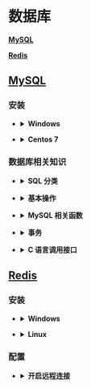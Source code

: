 # **数据库**
   [**MySQL**](#MySQL)

   [**Redis**](#Redis)

## [**MySQL**](https://www.mysql.com/)
### **安装**

- <b><details><summary>**Windows**</summary></b>

  1. 压缩包下载地址：<https://downloads.mysql.com/archives/community/>
     ![down](https://github.com/Mmmmmmi/MyNote/blob/master/resource/MySQLDown.png)
  2. 下载完成后，将压缩包解压到解压到想安装的路径。
     ![](https://github.com/Mmmmmmi/MyNote/blob/master/resource/MySQLPATH.png)
  3. 将该目录下的 bin 添加到系统 path 系统变量中，右键我的电脑（此电脑)-- 高级系统设置 -- 环境变量 -- 下面的系统变量（S）中的 path 变量 --- 编辑 -- 新建。
     ![](https://github.com/Mmmmmmi/MyNote/blob/master/resource/binpath.png)
     ![](https://github.com/Mmmmmmi/MyNote/blob/master/resource/addpath.png)
  4. 以管理员运行 CMD（右键左下角 Window PowerShell 管理员也行)，进入 MySQL 的 bin 目录下，输入`mysqld install` 再输入` mysqld --initialize-insecure`
     ![](https://github.com/Mmmmmmi/MyNote/blob/master/resource/install.png)
     ![](https://github.com/Mmmmmmi/MyNote/blob/master/resource/init.png)
  5. 启动 MySQL 服务，在任意目录下均可。输入` net start mysql`
     ![](https://github.com/Mmmmmmi/MyNote/blob/master/resource/start.png)
  6. 初次安装，配置 root 密码，在打开的 CMD 界面，输入 ` mysql -u root`，首次登陆无需密码，直接回车。
     ![](https://github.com/Mmmmmmi/MyNote/blob/master/resource/rootinit.png)
  7. 输入` ALTER USER 'root'@'localhost' IDENTIFIED BY 'new password';`   `new password` 为新密码。输入完成后，退出（输入 quit)。
     ![](https://github.com/Mmmmmmi/MyNote/blob/master/resource/newpasswd.png)
  8. 重新登陆`mysql -u root -p`，这次输入新的密码登陆即可。

</details>

- <b><details><summary>**Centos 7**</summary></b>

  1. 添加 Yum Repository
     ` wget -i -c http://dev.mysql.com/get/mysql80-community-release-el7-2.noarch.rpm`
     ` mysql57-community-release-el7-10.noarch.rpm` 是版本号，具体版本可以到
     [MySQL 官网』: https://dev.mysql.com/downloads/repo/yum/
     修改。
  2. 下载完成后，安装` yum -y install mysql80-community-release-el7-2.noarch.rpm`
  3. 库安装完之后，开始安装`yum -y install mysql-community-server `
  4. 启动数据库服务，` systemctl start  mysqld.service`，查看状态 `systemctl status mysqld.service`
  5. 查看默认生成的`root`密码，` grep "password" /var/log/mysqld.log`
  6. 登陆数据库，` mysql -uroot -p`，输入刚才的密码。
  7. 修改密码，` ALTER USER 'root'@'localhost' IDENTIFIED BY 'new password';`，` new password` 为新的密码。
  8. 问题：可能由于依赖不足产生问题，可以尝试下面的命令移除对` mariadb-libs`：` yum -y remove mariadb-libs `

   </details>

### **数据库相关知识**

- <b><details><summary>**SQL 分类** </summary></b>

   **数据库定义语言 (Data Define Language，DDL)**
   - 定义数据库的模式、外模式、和内模式
   - 定义模式 / 内模式和外模式 / 模式二级映像
   - 定义有关的约束条件维护数据的存储结果
   ```
   create drop alter
   ```

   **数据库操纵语言 (Data Manipulation Language，DML)**
   - 实现对数据库的基本操作，包括检索、更新（包括插入、修改和删除) 等
   ```
   insert delete update
   ```

   **数据库控制语言 (Data Control Language，DCL)**
   - 负责管理数据库权限以及事务
   ```
   grant revoke commit
   ```

   </details>

- <b><details><summary>**基本操作** </summary></b>

   ```sql
   # 连接服务器
   mysql -h 127.0.0.1 -P 3306  -u root -p

   # 初次登陆修改密码
   ALTER USER 'root'@'localhost' IDENTIFIED BY 'new password';

   # 创建数据库
   create database helloworld;

   # 选择数据库
   use helloworld;

   # 查看引擎
   show engines;

   # 创建数据库表
   create table student(id int,name varchar(32),gender varchar(2));

   # 表中插入数据
   insert into student (id, name, gender) values (1, '张三', '男'); insert into student (id, name, gender) values (2, '李四', '女'); insert into student (id, name, gender) values (3, '王五', '男');

   # 批量插入数据
   insert into student (id, name, gender) values (3, '王五', '男'),(4, '王麻子', '男'));

   # 查询表中的数据
   select * from student;

   # 连接相关操作

   - INNER JOIN（内连接,或等值连接）: 获取两个表中字段匹配关系的记录。

   - LEFT JOIN（左连接）: 获取左表所有记录，即使右表没有对应匹配的记录。左连接

   - RIGHT JOIN（右连接）: 与 LEFT JOIN 相反，用于获取右表所有记录，即使左表没有对应匹配的记录。

   # MySQL 分组

   - GROUP BY ：可以根据一个或者多个列对结果集分组，在分组的列上可以使用 COUNT ， SUM ， AVG 等函数
   SELECT *
   FROM Student
   GROUP BY Student_Name;

   # MySQL 排序

   - ORDER BY ：如果需要对读取的数据进行排序，可以使用 MySQL 的 ORDER BY 子句来设定按哪个字段哪种方式来进行排序，再返回搜索结果。
   /*
    可以使用任何字段来作为排序的条件，从而返回排序后的查询结果。
    可以设定多个字段来排序。
    可以使用 ASC 或 DESC 关键字来设置查询结果是按升序或降序排列。 默认情况下，它是按升序排列。
    可以添加 WHERE...LIKE 子句来设置条件。
   */
   SELECT TMP1, TMP2
   FROM TableName;
   ORDER BY TMP [ASC [DESC][默认 ASC]]]


   ```
   </details>

- <b><details><summary>**MySQL 相关函数** </summary></b>
   ```sql

   /*
    CASE expression
        WHEN condition1 THEN result1
        WHEN condition2 THEN result2
        ...
        WHEN conditionN THEN resultN
        ELSE result
    END

    CASE 表示函数开始 END 表示函数结束
    如果 condition1 成立，则返回 result1
    如果 condition2 成立，则返回 result2
    当全部不成立，则返回 result
    当有一个成立之后，后面的就都不执行了
   */
   SELECT
    CASE
      WHEN 1 > 0 THEN '1 > 0'
      WHEN 2 > 0 THEN '2 > 0'
      WHEN 3 > 0 THEN '3 > 0'
      ELSE 'ELSE'
    END   --------> 1 > 0

   # IF(expr, v1, v2)   如果表达式 expr 成立, 返回结果 v1, 否则返回 v2
   SELECT IF(1 > 0, "True", "False"); -------> True
   SELECT IF(0 > 1, "True", "False"); -------> False

   # IFNULL(v1, v2)  如果 v1 的值不为 NULL，则返回 v1 ，否则返回 v2
   SELECT IFNULL(NULL, "Hello World");  ----->  Hello World

   # MOD(x, y)    返回 x 除以 y 以后的余数
   SELECT MOD(5, 2);   ------> 1


   ```
   </details>


- <b><details><summary>**事务** </summary></b>

  - **原子性（Atomicity）**，原子性是指事务包含的所有操作要么全部成功，要么全部失败回滚，因此事务的操作如果成功就必须要完全应用到数据库，如果操作失败则不能对数据库有任何影响。
  - **一致性（Consistency）**，一致性是指事务必须使数据库从一个一致性状态变换到另一个一致性状态，也就是说一个事务执行之前和执行之后都必须处于一致性状态。拿转账来说，假设用户 A 和用户 B 两者的钱加起来一共是 5000，那么不管 A 和 B 之间如何转账，转几次账，事务结束后两个用户的钱相加起来应该还得是 5000，这就是事务的一致性。
  - **隔离性（Isolation）**，隔离性是当多个用户并发访问数据库时，比如操作同一张表时，数据库为每一个用户开启的事务，不能被其他事务的操作所干扰，多个并发事务之间要相互隔离。即要达到这么一种效果：对于任意两个并发的事务 T1 和 T2，在事务 T1 看来，T2 要么在 T1 开始之前就已经结束，要么在 T1 结束之后才开始，这样每个事务都感觉不到有其他事务在并发地执行。
  - **持久性（Durability）**，持久性是指一个事务一旦被提交了，那么对数据库中的数据的改变就是永久性的，即便是在数据库系统遇到故障的情况下也不会丢失提交事务的操作。例如我们在使用 JDBC 操作数据库时，在提交事务方法后，提示用户事务操作完成，当我们程序执行完成直到看到提示后，就可以认定事务已经正确提交，即使这时候数据库出现了问题，也必须要将我们的事务完全执行完成，否则就会造成我们看到提示事务处理完毕，但是数据库因为故障而没有执行事务的重大错误。

</details>

- <b><details><summary>**C 语言调用接口** </summary></b>

   ```c++
   sudo yum install mysql-devel -y 	//安装开发包
   ```
</details>



## [**Redis**](https://redis.io/)

### **安装**
- <b><details><summary>**Windows** </summary></b>

   - 在GitHub上下载[压缩包](https://github.com/microsoftarchive/redis/releases)，这里使用的是压缩包的安装方法。
   - 解压到指定文件夹，将该文件夹添加到环境变量。
   - 打开powershell 输入`redis-server.exe`，显示运行即成功。如果没有添加环境变量，则需要从终端中进入文件夹，然后启动。
   
 </details>

- <b><details><summary>**Linux** </summary></b>

  - **Centos 7**

      其他版本的Centos系统，参考[官网](https://redis.io/download)。
   ```c
   sudo yum install redis
   systemctl start redis  //centos7
   service redis start    //centos6及以下
   systemctl status redis //查看启动状态
   ```

</details>

### **配置**
- <b><details><summary>**开启远程连接** </summary></b>

   - **windows**

      进入安装目录下，找到`redis.windows.conf`，打开，找到`bind 127.0.0.1` 修改为 `# bind 127.0.0.1` ，保存退出
   - **Linux**
   ```c
   sudo vim /etc/redis.conf
   //找到 bind 127.0.0.1 修改为下面
   # bind 127.0.0.1   //保存退出
   //重启服务
   service redis restart
   //在终端输入
   ps -ef | grep redis
   //输出
   redis 16274 1 0 09:56 ?  00:00:01 /usr/bin/redis-server *:6379
   // * 表示允许所有的ip连接到本服务上
   ```

</details>